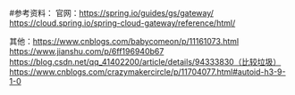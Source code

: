 #参考资料：
官网：https://spring.io/guides/gs/gateway/
https://cloud.spring.io/spring-cloud-gateway/reference/html/

其他：https://www.cnblogs.com/babycomeon/p/11161073.html
https://www.jianshu.com/p/6ff196940b67
https://blog.csdn.net/qq_41402200/article/details/94333830（比较垃圾）
https://www.cnblogs.com/crazymakercircle/p/11704077.html#autoid-h3-9-1-0


